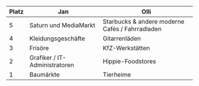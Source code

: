 Platz | Jan | Olli
------ | ------|----------
5      |Saturn und MediaMarkt|Starbucks & andere moderne Cafés / Fahrradladen
4      |Kleidungsgeschäfte|Gitarrenläden
3      |Frisöre| KfZ-Werkstätten
2      |Grafiker / IT-Administratoren|Hippie-Foodstores
1      |Baumärkte|Tierheime

